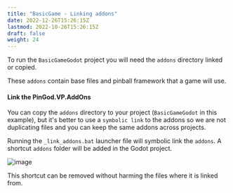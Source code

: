 ```yaml
---
title: "BasicGame - Linking addons"
date: 2022-12-26T15:26:15Z
lastmod: 2022-10-26T15:26:15Z
draft: false
weight: 24
---
```


To run the `BasicGameGodot` project you will need the `addons` directory linked or copied.

These `addons` contain base files and pinball framework that a game will use.

#### Link the PinGod.VP.AddOns

You can copy the `addons` directory to your project (`BasicGameGodot` in this example), but it's better to use a `symbolic link` to the addons so we are not duplicating files and you can keep the same addons across projects.

Running the `_link_addons.bat` launcher file will symbolic link the `addons`. A shortcut `addons` folder will be added in the Godot project.

![image](../../images/basicgame-project-files.jpg)

This shortcut can be removed without harming the files where it is linked from.